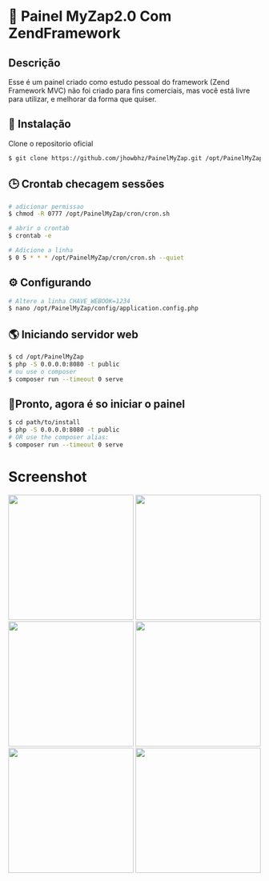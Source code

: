 # 🚀 Painel MyZap2.0 Com ZendFramework

## Descrição

Esse é um painel criado como estudo pessoal do framework (Zend Framework MVC) 
não foi criado para fins comerciais, mas você está livre para utilizar, e melhorar
da forma que quiser.
## 📖 Instalação
Clone o repositorio oficial

```bash
$ git clone https://github.com/jhowbhz/PainelMyZap.git /opt/PainelMyZap
```
## 🕒 Crontab checagem sessões
```bash
# adicionar permissao
$ chmod -R 0777 /opt/PainelMyZap/cron/cron.sh

# abrir o crontab
$ crontab -e

# Adicione a linha
$ 0 5 * * * /opt/PainelMyZap/cron/cron.sh --quiet
```
## ⚙️ Configurando 

```bash
# Altere a linha CHAVE_WEBOOK=1234
$ nano /opt/PainelMyZap/config/application.config.php
```
## 🌎 Iniciando servidor web

```bash
$ cd /opt/PainelMyZap
$ php -S 0.0.0.0:8080 -t public
# ou use o composer
$ composer run --timeout 0 serve
```

## 🏃Pronto, agora é so iniciar o painel

```bash
$ cd path/to/install
$ php -S 0.0.0.0:8080 -t public
# OR use the composer alias:
$ composer run --timeout 0 serve
```

# Screenshot
[<img src="https://i.imgur.com/TUNjHR3.png" width="250"/>]('https://i.imgur.com/TUNjHR3.png')
[<img src="https://i.imgur.com/PRsseeQ.png" width="250"/>]('https://i.imgur.com/PRsseeQ.png')
[<img src="https://i.imgur.com/A2y4Yge.png" width="250"/>]('https://i.imgur.com/A2y4Yge.png')
[<img src="https://i.imgur.com/UVck0Ha.png" width="250"/>]('https://i.imgur.com/UVck0Ha.png')
[<img src="https://i.imgur.com/I1CONQ3.png" width="250"/>]('https://i.imgur.com/I1CONQ3.png')
[<img src="https://i.imgur.com/yT388os.png" width="250"/>]('https://i.imgur.com/yT388os.png')
